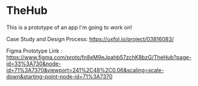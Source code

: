 # TheHub
This is a prototype of an app I'm going to work on!

Case Study and Design Process: https://uxfol.io/project/03816083/

Figma Prototype Link : https://www.figma.com/proto/fn8eM9eJpahb57zchK8bzG/TheHub?page-id=33%3A730&node-id=71%3A7370&viewport=241%2C48%2C0.06&scaling=scale-down&starting-point-node-id=71%3A7370

